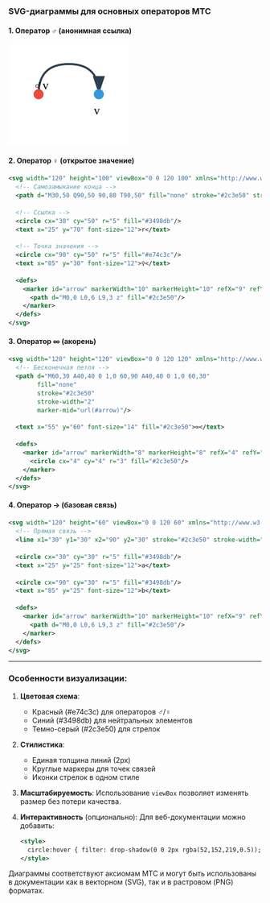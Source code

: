 ### SVG-диаграммы для основных операторов МТС

#### 1. Оператор ♂ (анонимная ссылка)
![SVG Image](./Оператор%20♂.svg)

#### 2. Оператор ♀ (открытое значение)
```svg
<svg width="120" height="100" viewBox="0 0 120 100" xmlns="http://www.w3.org/2000/svg">
  <!-- Самозамыкание конца -->
  <path d="M30,50 Q90,50 90,80 T90,50" fill="none" stroke="#2c3e50" stroke-width="2" marker-end="url(#arrow)"/>

  <!-- Ссылка -->
  <circle cx="30" cy="50" r="5" fill="#3498db"/>
  <text x="25" y="70" font-size="12">r</text>

  <!-- Точка значения -->
  <circle cx="90" cy="50" r="5" fill="#e74c3c"/>
  <text x="85" y="30" font-size="12">♀</text>

  <defs>
    <marker id="arrow" markerWidth="10" markerHeight="10" refX="9" refY="3" orient="auto">
      <path d="M0,0 L0,6 L9,3 z" fill="#2c3e50"/>
    </marker>
  </defs>
</svg>
```

#### 3. Оператор ∞ (акорень)
```svg
<svg width="120" height="120" viewBox="0 0 120 120" xmlns="http://www.w3.org/2000/svg">
  <!-- Бесконечная петля -->
  <path d="M60,30 A40,40 0 1,0 60,90 A40,40 0 1,0 60,30" 
        fill="none" 
        stroke="#2c3e50" 
        stroke-width="2"
        marker-mid="url(#arrow)"/>
  
  <text x="55" y="60" font-size="14" fill="#2c3e50">∞</text>

  <defs>
    <marker id="arrow" markerWidth="8" markerHeight="8" refX="4" refY="4" orient="auto">
      <circle cx="4" cy="4" r="3" fill="#2c3e50"/>
    </marker>
  </defs>
</svg>
```

#### 4. Оператор → (базовая связь)
```svg
<svg width="120" height="60" viewBox="0 0 120 60" xmlns="http://www.w3.org/2000/svg">
  <!-- Прямая связь -->
  <line x1="30" y1="30" x2="90" y2="30" stroke="#2c3e50" stroke-width="2" marker-end="url(#arrow)"/>
  
  <circle cx="30" cy="30" r="5" fill="#3498db"/>
  <text x="25" y="25" font-size="12">a</text>

  <circle cx="90" cy="30" r="5" fill="#3498db"/>
  <text x="85" y="25" font-size="12">b</text>

  <defs>
    <marker id="arrow" markerWidth="10" markerHeight="10" refX="9" refY="3" orient="auto">
      <path d="M0,0 L0,6 L9,3 z" fill="#2c3e50"/>
    </marker>
  </defs>
</svg>
```

---

### Особенности визуализации:
1. **Цветовая схема**:
   - Красный (#e74c3c) для операторов ♂/♀
   - Синий (#3498db) для нейтральных элементов
   - Темно-серый (#2c3e50) для стрелок

2. **Стилистика**:
   - Единая толщина линий (2px)
   - Круглые маркеры для точек связей
   - Иконки стрелок в одном стиле

3. **Масштабируемость**:
   Использование `viewBox` позволяет изменять размер без потери качества.

4. **Интерактивность** (опционально):
   Для веб-документации можно добавить:
   ```svg
   <style>
     circle:hover { filter: drop-shadow(0 0 2px rgba(52,152,219,0.5)); }
   </style>
   ```

Диаграммы соответствуют аксиомам МТС и могут быть использованы в документации как в векторном (SVG), так и в растровом (PNG) форматах.